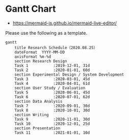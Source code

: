 # Gantt Chart

- https://mermaid-js.github.io/mermaid-live-editor/

Please use the following as a template.

```
gantt
	title Research Schedule（2020.08.25）
	dateFormat  YYYY-MM-DD
	axisFormat %m-%d
	section Research Design
	Task 1           :2019-12-01, 31d
	Task 2           :2020-01-01, 60d
	section Experimental Design / System Development
	Task 3           :2020-03-01, 45d
	Task 4           :2020-04-01, 61d
	section User Study / Evaluation
	Task 5           :2020-06-01, 45d
	Task 6           :2020-07-01, 62d
	section Data Analysis
	Task 7           :2020-09-01, 30d
	Task 8           :2020-10-01, 30d
	section Writing
	Task 9           :2020-11-01, 30d
	Task 10          :2020-12-01, 25d
	section Presentation
	Task 11          :2021-01-01, 10d
```
